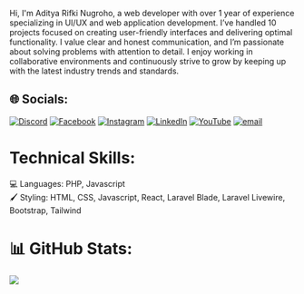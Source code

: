 Hi, I'm Aditya Rifki Nugroho, a web developer with over 1 year of experience specializing in UI/UX and web application development. I’ve handled 10 projects focused on creating user-friendly interfaces and delivering optimal functionality. I value clear and honest communication, and I’m passionate about solving problems with attention to detail. I enjoy working in collaborative environments and continuously strive to grow by keeping up with the latest industry trends and standards.


## 🌐 Socials:
[![Discord](https://img.shields.io/badge/Discord-%237289DA.svg?logo=discord&logoColor=white)](https://discord.gg/adityarifki) [![Facebook](https://img.shields.io/badge/Facebook-%231877F2.svg?logo=Facebook&logoColor=white)](https://www.facebook.com/profile.php?id=100014439693338) [![Instagram](https://img.shields.io/badge/Instagram-%23E4405F.svg?logo=Instagram&logoColor=white)](https://instagram.com/adityarn_06) [![LinkedIn](https://img.shields.io/badge/LinkedIn-%230077B5.svg?logo=linkedin&logoColor=white)](https://www.linkedin.com/in/aditya-rifki-nugroho/) [![YouTube](https://img.shields.io/badge/YouTube-%23FF0000.svg?logo=YouTube&logoColor=white)](https://www.youtube.com/@adityarn_06) [![email](https://img.shields.io/badge/Email-D14836?logo=gmail&logoColor=white)](mailto:adityarifki.dev@gmail.com) 

# Technical Skills: <br>
💻 Languages: PHP, Javascript<br>
🖌️ Styling: HTML, CSS, Javascript, React, Laravel Blade, Laravel Livewire, Bootstrap, Tailwind<br>
# 📊 GitHub Stats:

![](https://nirzak-streak-stats.vercel.app/?user=adityarifkidev&theme=radical&hide_border=false)<br/>


<!-- Proudly created with GPRM ( https://gprm.itsvg.in ) -->
